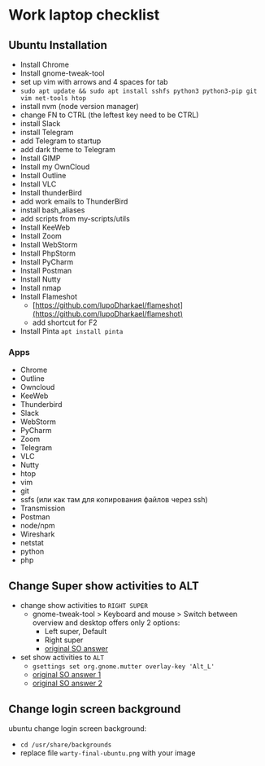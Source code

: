 # Work laptop checklist

## Ubuntu Installation

* Install Chrome
* Install gnome-tweak-tool
* set up vim with arrows and 4 spaces for tab
* `sudo apt update && sudo apt install sshfs python3 python3-pip git vim net-tools htop`
* install nvm (node version manager)
* change FN to CTRL (the leftest key need to be CTRL)
* install Slack
* install Telegram
* add Telegram to startup
* add dark theme to Telegram
* Install GIMP
* Install my OwnCloud
* Install Outline
* Install VLC
* Install thunderBird
* add work emails to ThunderBird
* install bash_aliases
* add scripts from my-scripts/utils
* Install KeeWeb
* Install Zoom
* Install WebStorm
* Install PhpStorm
* Install PyCharm
* Install Postman
* Install Nutty
* Install nmap
* Install Flameshot
    * [https://github.com/lupoDharkael/flameshot](https://github.com/lupoDharkael/flameshot)
    * add shortcut for F2
* Install Pinta `apt install pinta`

### Apps

* Chrome
* Outline
* Owncloud
* KeeWeb
* Thunderbird
* Slack
* WebStorm
* PyCharm
* Zoom
* Telegram
* VLC
* Nutty
* htop
* vim
* git
* ssfs (или как там для копирования файлов через ssh)
* Transmission
* Postman
* node/npm
* Wireshark
* netstat
* python
* php

## Change Super show activities to ALT

* change show activities to `RIGHT SUPER` 
    * gnome-tweak-tool > Keyboard and mouse > Switch between overview and desktop offers only 2 options:
        * Left super, Default
        * Right super
        * [original SO answer](https://askubuntu.com/questions/93746/how-can-i-disable-the-windows-key-from-opening-the-activities-overview)
* set show activities to `ALT`
    * `gsettings set org.gnome.mutter overlay-key 'Alt_L'`
    * [original SO answer 1](https://askubuntu.com/questions/1037673/how-to-disable-the-super-key-18-04)
    * [original SO answer 2](https://unix.stackexchange.com/questions/388238/how-to-set-super-windows-key-to-show-all-applications-menu-in-gnome-de)

## Change login screen background

ubuntu change login screen background:

* `cd /usr/share/backgrounds`
* replace file `warty-final-ubuntu.png` with your image
